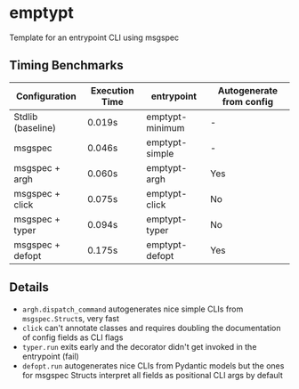 # emptypt

Template for an entrypoint CLI using msgspec

## Timing Benchmarks

| Configuration        | Execution Time | entrypoint       | Autogenerate from config  |
|----------------------|----------------|------------------|---------------------------|
| Stdlib (baseline)    | 0.019s         | emptypt-minimum  | -                         |
| msgspec              | 0.046s         | emptypt-simple   | -                         |
| msgspec + argh       | 0.060s         | emptypt-argh     | Yes                       |
| msgspec + click      | 0.075s         | emptypt-click    | No                        |
| msgspec + typer      | 0.094s         | emptypt-typer    | No                        |
| msgspec + defopt     | 0.175s         | emptypt-defopt   | Yes                       |

## Details

- `argh.dispatch_command` autogenerates nice simple CLIs from `msgspec.Struct`s, very fast
- `click` can't annotate classes and requires doubling the documentation of config fields as CLI flags
- `typer.run` exits early and the decorator didn't get invoked in the entrypoint (fail)
- `defopt.run` autogenerates nice CLIs from Pydantic models but the ones for msgspec Structs
  interpret all fields as positional CLI args by default
